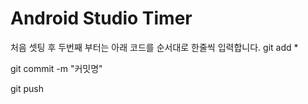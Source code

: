# Android Studio Timer

처음 셋팅 후 두번째 부터는 아래 코드를 순서대로 한줄씩 입력합니다.
git add * 

git commit -m "커밋명"

git push

